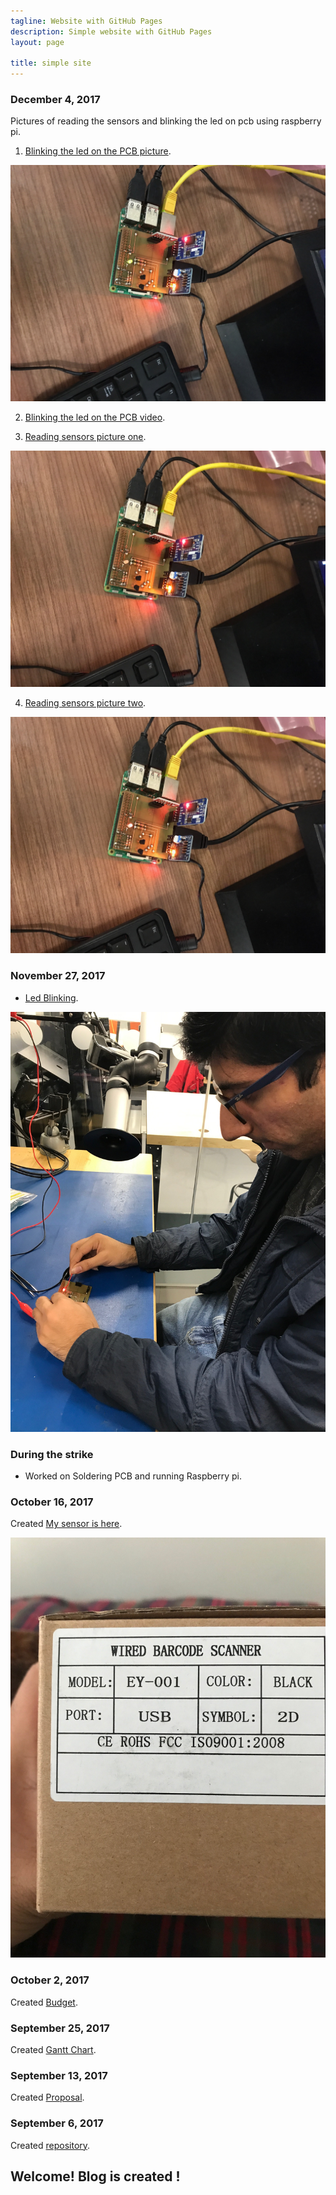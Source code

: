 ```yaml
---
tagline: Website with GitHub Pages
description: Simple website with GitHub Pages
layout: page

title: simple site
---
```


### December 4, 2017

Pictures of reading the sensors and blinking the led on pcb using raspberry pi.


1. [Blinking the led on the PCB picture](https://github.com/n01033547/Bluetooth/blob/master/redingSensor.JPG).

![Image alt attribute](https://github.com/n01033547/Bluetooth/blob/master/redingSensor.JPG)


2. [Blinking the led on the PCB video](https://github.com/n01033547/Bluetooth/blob/master/Raspberrywith%20PCBled.MOV).


3. [Reading sensors picture one](https://github.com/n01033547/Bluetooth/blob/master/readingSensor1.JPG).

![Image alt attribute](https://github.com/n01033547/Bluetooth/blob/master/readingSensor1.JPG)


4. [Reading sensors picture two](https://github.com/n01033547/Bluetooth/blob/master/readingSensor2.JPG).

![Image alt attribute](https://github.com/n01033547/Bluetooth/blob/master/readingSensor2.JPG)


### November 27, 2017

- [Led Blinking](https://github.com/n01033547/Bluetooth/blob/master/LedBlinking.JPG).

![Image alt attribute](https://github.com/n01033547/Bluetooth/blob/master/LedBlinking.JPG)


### During the strike

- Worked on Soldering PCB and running Raspberry pi.

### October 16, 2017

Created [My sensor is here](https://github.com/n01033547/Bluetooth/blob/master/QrCodesensor.JPG).

![Image alt attribute](https://github.com/n01033547/Bluetooth/blob/master/QrCodesensor.JPG)

### October 2, 2017

Created [Budget](https://github.com/n01033547/Bluetooth/blob/master/Budget.xlsx).

### September 25, 2017

Created [Gantt Chart](https://github.com/n01033547/Bluetooth/blob/master/SushantGanttProject.mpp).  

### September 13, 2017

Created [Proposal](https://github.com/six0four/StudentSenseHat/blob/master/documentation/ProposalContentStudentNameRev02.pdf).

### September 6, 2017

Created [repository](https://github.com/n01033547/Bluetooth.git).

Welcome!  Blog is created !
-------------
